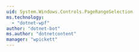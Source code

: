 ```yaml
---
uid: System.Windows.Controls.PageRangeSelection
ms.technology: 
  - "dotnet-wpf"
author: "dotnet-bot"
ms.author: "dotnetcontent"
manager: "wpickett"
---
```

